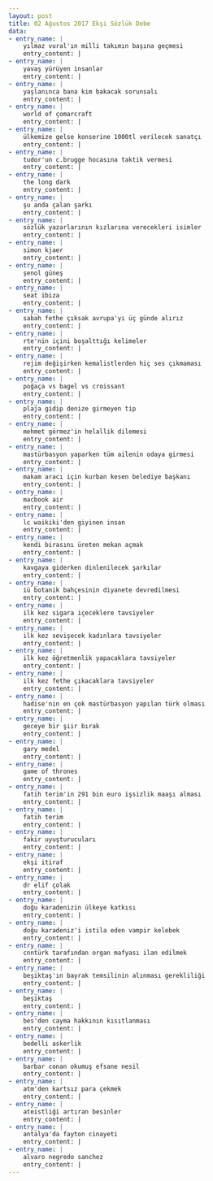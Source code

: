 ```yaml
---
layout: post
title: 02 Ağustos 2017 Ekşi Sözlük Debe
data:
- entry_name: |
    yılmaz vural'ın milli takımın başına geçmesi
    entry_content: |
- entry_name: |
    yavaş yürüyen insanlar
    entry_content: |
- entry_name: |
    yaşlanınca bana kim bakacak sorunsalı
    entry_content: |
- entry_name: |
    world of çomarcraft
    entry_content: |
- entry_name: |
    ülkemize gelse konserine 1000tl verilecek sanatçı
    entry_content: |
- entry_name: |
    tudor'un c.brugge hocasına taktik vermesi
    entry_content: |
- entry_name: |
    the long dark
    entry_content: |
- entry_name: |
    şu anda çalan şarkı
    entry_content: |
- entry_name: |
    sözlük yazarlarının kızlarına verecekleri isimler
    entry_content: |
- entry_name: |
    simon kjaer
    entry_content: |
- entry_name: |
    şenol güneş
    entry_content: |
- entry_name: |
    seat ibiza
    entry_content: |
- entry_name: |
    sabah fethe çıksak avrupa'yı üç günde alırız
    entry_content: |
- entry_name: |
    rte'nin içini boşalttığı kelimeler
    entry_content: |
- entry_name: |
    rejim değişirken kemalistlerden hiç ses çıkmaması
    entry_content: |
- entry_name: |
    poğaça vs bagel vs croissant
    entry_content: |
- entry_name: |
    plaja gidip denize girmeyen tip
    entry_content: |
- entry_name: |
    mehmet görmez'in helallik dilemesi
    entry_content: |
- entry_name: |
    mastürbasyon yaparken tüm ailenin odaya girmesi
    entry_content: |
- entry_name: |
    makam aracı için kurban kesen belediye başkanı
    entry_content: |
- entry_name: |
    macbook air
    entry_content: |
- entry_name: |
    lc waikiki'den giyinen insan
    entry_content: |
- entry_name: |
    kendi birasını üreten mekan açmak
    entry_content: |
- entry_name: |
    kavgaya giderken dinlenilecek şarkılar
    entry_content: |
- entry_name: |
    iü botanik bahçesinin diyanete devredilmesi
    entry_content: |
- entry_name: |
    ilk kez sigara içeceklere tavsiyeler
    entry_content: |
- entry_name: |
    ilk kez sevişecek kadınlara tavsiyeler
    entry_content: |
- entry_name: |
    ilk kez öğretmenlik yapacaklara tavsiyeler
    entry_content: |
- entry_name: |
    ilk kez fethe çıkacaklara tavsiyeler
    entry_content: |
- entry_name: |
    hadise'nin en çok mastürbasyon yapılan türk olması
    entry_content: |
- entry_name: |
    geceye bir şiir bırak
    entry_content: |
- entry_name: |
    gary medel
    entry_content: |
- entry_name: |
    game of thrones
    entry_content: |
- entry_name: |
    fatih terim'in 291 bin euro işsizlik maaşı alması
    entry_content: |
- entry_name: |
    fatih terim
    entry_content: |
- entry_name: |
    fakir uyuşturucuları
    entry_content: |
- entry_name: |
    ekşi itiraf
    entry_content: |
- entry_name: |
    dr elif çolak
    entry_content: |
- entry_name: |
    doğu karadenizin ülkeye katkısı
    entry_content: |
- entry_name: |
    doğu karadeniz'i istila eden vampir kelebek
    entry_content: |
- entry_name: |
    cnntürk tarafından organ mafyası ilan edilmek
    entry_content: |
- entry_name: |
    beşiktaş'ın bayrak temsilinin alınması gerekliliği
    entry_content: |
- entry_name: |
    beşiktaş
    entry_content: |
- entry_name: |
    bes'den cayma hakkının kısıtlanması
    entry_content: |
- entry_name: |
    bedelli askerlik
    entry_content: |
- entry_name: |
    barbar conan okumuş efsane nesil
    entry_content: |
- entry_name: |
    atm'den kartsız para çekmek
    entry_content: |
- entry_name: |
    ateistliği artıran besinler
    entry_content: |
- entry_name: |
    antalya'da fayton cinayeti
    entry_content: |
- entry_name: |
    alvaro negredo sanchez
    entry_content: |
---
```

